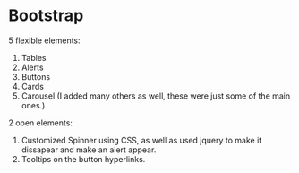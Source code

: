 # Bootstrap

5 flexible elements:

1. Tables
2. Alerts
3. Buttons
4. Cards
5. Carousel
(I added many others as well, these were just some of the main ones.)

2 open elements:

1. Customized Spinner using CSS, as well as used jquery to make it dissapear and make an alert appear. 
2. Tooltips on the button hyperlinks.
